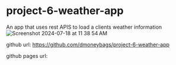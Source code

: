# project-6-weather-app
An app that uses rest APIS to load a clients weather information
![Screenshot 2024-07-18 at 11 38 54 AM](https://github.com/user-attachments/assets/39c38f0e-b006-447b-8f0b-d1408ca20f46)

github url: https://github.com/dmoneybags/project-6-weather-app

github pages url: 
